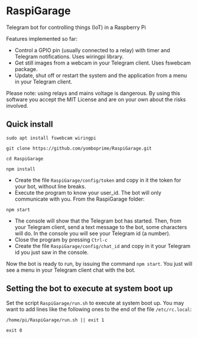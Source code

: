 # RaspiGarage
Telegram bot for controlling things (IoT) in a Raspberry Pi

Features implemented so far:

- Control a GPIO pin (usually connected to a relay) with timer and Telegram notifications. Uses wiringpi library.
- Get still images from a webcam in your Telegram client. Uses fswebcam package.
- Update, shut off or restart the system and the application from a menu in your Telegram client.

Please note: using relays and mains voltage is dangerous. By using this software you accept the MIT License and are on your own about the risks involved.

## Quick install

```sudo apt install fswebcam wiringpi```

```git clone https://github.com/yomboprime/RaspiGarage.git```

```cd RaspiGarage```

```npm install```

- Create the file ```RaspiGarage/config/token``` and copy in it the token for your bot, without line breaks.
- Execute the program to know your user_id. The bot will only communicate with you. From the RaspiGarage folder:

```npm start```

- The console will show that the Telegram bot has started. Then, from your Telegram client, send a text message to the bot, some characters will do. In the console you will see your Telegram id (a number).
- Close the program by pressing ```Ctrl-c```
- Create the file ```RaspiGarage/config/chat_id``` and copy in it your Telegram id you just saw in the console.

Now the bot is ready to run, by issuing the command ```npm start```. You just will see a menu in your Telegram client chat with the bot.


## Setting the bot to execute at system boot up

Set the script ```RaspiGarage/run.sh``` to execute at system boot up. You may want to add lines like the following ones to the end of the file ```/etc/rc.local```:

```
/home/pi/RaspiGarage/run.sh || exit 1

exit 0
```

